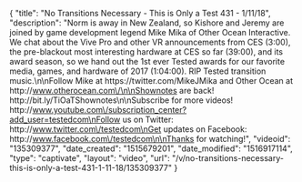 {
    "title": "No Transitions Necessary - This is Only a Test 431 - 1\/11\/18",
    "description": "Norm is away in New Zealand, so Kishore and Jeremy are joined by game development legend Mike Mika of Other Ocean Interactive. We chat about the Vive Pro and other VR announcements from CES (3:00), the pre-blackout most interesting hardware at CES so far (39:00),  and its award season, so we hand out the 1st ever Tested awards for our favorite media, games, and hardware of 2017 (1:04:00). RIP Tested transition music.\n\nFollow Mike at https:\/\/twitter.com\/MikeJMika and Other Ocean at http:\/\/www.otherocean.com\/\n\nShownotes are back! http:\/\/bit.ly\/TiOaTShownotes\n\nSubscribe for more videos! http:\/\/www.youtube.com\/subscription_center?add_user=testedcom\nFollow us on Twitter: http:\/\/www.twitter.com\/testedcom\nGet updates on Facebook: http:\/\/www.facebook.com\/testedcom\n\nThanks for watching!",
    "videoid": "135309377",
    "date_created": "1515679201",
    "date_modified": "1516917114",
    "type": "captivate",
    "layout": "video",
    "url": "\/v\/no-transitions-necessary-this-is-only-a-test-431-1-11-18\/135309377"
}